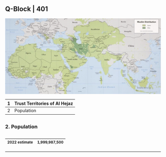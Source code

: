 ## Q-Block | 401

![Alt text](FD156DBB-1ADF-4850-8966-C65566811B56.jpeg)


| 1 | Trust Territories of Al Hejaz |
|---|---|
| 2 | Population |



##

### 2. Population 
##



| <sup> 2022 estimate </sup> | <sup> 1,999,987,500 </sup> |
|---|---|
___

